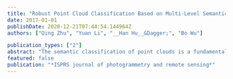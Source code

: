 ```yaml
---
title: "Robust Point Cloud Classification Based on Multi-Level Semantic Relationships for Urban Scenes"
date: 2017-01-01
publishDate: 2020-12-21T07:44:54.144964Z
authors: ["Qing Zhu", "Yuan Li", "__Han Hu__&Dagger;", "Bo Wu"]

publication_types: ["2"]
abstract: "The semantic classification of point clouds is a fundamental part of three-dimensional urban reconstruction. For datasets with high spatial resolution but significantly more noises, a general trend is to exploit more contexture information to surmount the decrease of discrimination of features for classification. However, previous works on adoption of contexture information are either too restrictive or only in a small region and in this paper, we propose a point cloud classification method based on multi-level semantic relationships, including point– homogeneity, supervoxel– adjacency and class– knowledge constraints, which is more versatile and incrementally propagate the classification cues from individual points to the object level and formulate them as a graphical model. The point– homogeneity constraint clusters points with similar geometric and radiometric properties into regular-shaped supervoxels that correspond to the vertices in the graphical model. The supervoxel– adjacency constraint contributes to the pairwise interactions by providing explicit adjacent relationships between supervoxels. The class– knowledge constraint operates at the object level based on semantic rules, guaranteeing the classification correctness of supervoxel clusters at that level. International Society of Photogrammetry and Remote Sensing (ISPRS) benchmark tests have shown that the proposed method achieves state-of-the-art performance with an average per-area completeness and correctness of 93.88% and 95.78%, respectively. The evaluation of classification of photogrammetric point clouds and DSM generated from aerial imagery confirms the method's reliability in several challenging urban scenes."
featured: false
publication: "*ISPRS journal of photogrammetry and remote sensing*"
---
```


